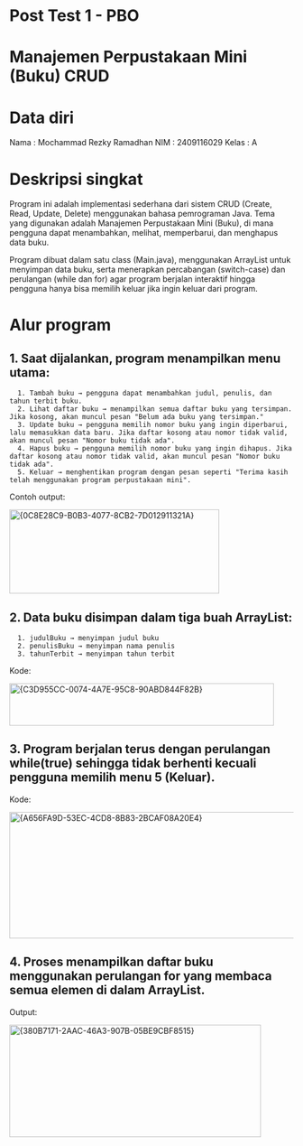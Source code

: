 # Post Test 1 - PBO
# Manajemen Perpustakaan Mini (Buku) CRUD

# Data diri
Nama : Mochammad Rezky Ramadhan 
NIM : 2409116029 Kelas : A 

# Deskripsi singkat
Program ini adalah implementasi sederhana dari sistem CRUD (Create, Read, Update, Delete) menggunakan bahasa pemrograman Java.
Tema yang digunakan adalah Manajemen Perpustakaan Mini (Buku), di mana pengguna dapat menambahkan, melihat, memperbarui, dan menghapus data buku.

Program dibuat dalam satu class (Main.java), menggunakan ArrayList untuk menyimpan data buku, serta menerapkan percabangan (switch-case) dan perulangan (while dan for) agar program berjalan interaktif hingga pengguna hanya bisa memilih keluar jika ingin keluar dari program.

# Alur program
## 1. Saat dijalankan, program menampilkan menu utama:
      1. Tambah buku → pengguna dapat menambahkan judul, penulis, dan tahun terbit buku.
      2. Lihat daftar buku → menampilkan semua daftar buku yang tersimpan. Jika kosong, akan muncul pesan "Belum ada buku yang tersimpan."
      3. Update buku → pengguna memilih nomor buku yang ingin diperbarui, lalu memasukkan data baru. Jika daftar kosong atau nomor tidak valid, akan muncul pesan "Nomor buku tidak ada".
      4. Hapus buku → pengguna memilih nomor buku yang ingin dihapus. Jika daftar kosong atau nomor tidak valid, akan muncul pesan "Nomor buku tidak ada".
      5. Keluar → menghentikan program dengan pesan seperti "Terima kasih telah menggunakan program perpustakaan mini".
Contoh output:

<img width="372" height="149" alt="{0C8E28C9-B0B3-4077-8CB2-7D012911321A}" src="https://github.com/user-attachments/assets/60808caf-c5ae-4a1c-9f6d-347edec66e81" />

## 2. Data buku disimpan dalam tiga buah ArrayList:
      1. judulBuku → menyimpan judul buku
      2. penulisBuku → menyimpan nama penulis
      3. tahunTerbit → menyimpan tahun terbit
Kode:

<img width="469" height="75" alt="{C3D955CC-0074-4A7E-95C8-90ABD844F82B}" src="https://github.com/user-attachments/assets/f95b0449-c14d-4606-aa26-101d164c096f" />

## 3. Program berjalan terus dengan perulangan while(true) sehingga tidak berhenti kecuali pengguna memilih menu 5 (Keluar).
Kode:

<img width="681" height="224" alt="{A656FA9D-53EC-4CD8-8B83-2BCAF08A20E4}" src="https://github.com/user-attachments/assets/bbb987d3-0229-4339-a63f-da807c693dd0" />

## 4. Proses menampilkan daftar buku menggunakan perulangan for yang membaca semua elemen di dalam ArrayList.
Output:

<img width="446" height="199" alt="{380B7171-2AAC-46A3-907B-05BE9CBF8515}" src="https://github.com/user-attachments/assets/56ae08b4-0072-4ce6-adc8-649714be7e40" />

